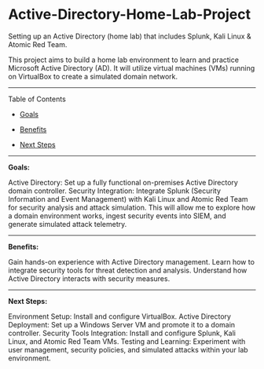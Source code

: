 # Active-Directory-Home-Lab-Project
Setting up an Active Directory (home lab) that includes Splunk, Kali Linux &amp; Atomic Red Team.

This project aims to build a home lab environment to learn and practice Microsoft Active Directory (AD). It will utilize virtual machines (VMs) running on VirtualBox to create a simulated domain network.

<hr>

Table of Contents
<ul>
    <li><a href="#Goals"><p>Goals</p></a></li>
    <li><a href="#Benefits"><p>Benefits</p></a></li>
    <li><a href="#Next"><p>Next Steps</p></a></li>
</ul>

<hr>

<b id="Goals">Goals:</b>

Active Directory: Set up a fully functional on-premises Active Directory domain controller.
Security Integration: Integrate Splunk (Security Information and Event Management) with Kali Linux and Atomic Red Team for security analysis and attack simulation. This will allow me to explore how a domain environment works, ingest security events into SIEM, and generate simulated attack telemetry.

<hr>

<b id="Benefits">Benefits:</b>

Gain hands-on experience with Active Directory management.
Learn how to integrate security tools for threat detection and analysis.
Understand how Active Directory interacts with security measures.

<hr>

<b id="Next">Next Steps:</b>

Environment Setup: Install and configure VirtualBox.
Active Directory Deployment: Set up a Windows Server VM and promote it to a domain controller.
Security Tools Integration: Install and configure Splunk, Kali Linux, and Atomic Red Team VMs.
Testing and Learning: Experiment with user management, security policies, and simulated attacks within your lab environment.
